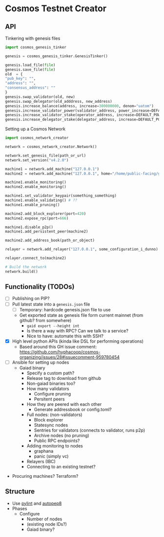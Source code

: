 # Cosmos Testnet Creator

## API

Tinkering with genesis files

```python
import cosmos_genesis_tinker

genesis = cosmos_genesis_tinker.GenesisTinker()

genesis.load_file(file)
genesis.save_file(file)
old  = {
"pub_key": "",
"address": "",
"consensus_address": ""
}
genesis.swap_validator(old, new)
genesis.swap_delegator(old_adddress, new_address)
genesis.increase_balance(address, increase=300000000, denom="uatom")
genesis.increase_validator_power(validator_address, power_increase=DEFAULT_POWER)
genesis.increase_validator_stake(operator_address, increase=DEFAULT_POWER*POWER_TO_TOKENS)
genesis.increase_delegator_stake(delegator_address, increase=DEFAULT_POWER*POWER_TO_TOKENS)
```

Setting up a Cosmos Network

```python
import cosmos_network_creator

network = cosmos_network_creator.Network()

network.set_genesis_file(path_or_url)
network.set_version("v4.2.0")

machine1 = network.add_machine("127.0.0.1")
machine2 = network.add_machine("127.0.0.1", home="/home/public-facing/gaia/")

machine1.enable_monitoring()
machine2.enable_monitoring()

machine1.set_validator_keypair(something_something)
machine1.enable_validating() # ??
machine1.enable_pruning()

machine2.add_block_explorer(port=420)
machine2.expose_rpc(port=666)

machine1.disable_p2p()
machine1.add_persistent_peer(machine2)

machine2.add_address_book(path_or_object)

relayer = network.add_relayer("127.0.0.1", some_configuration_i_dunno)

relayer.connect_to(machine2)

# Build the network
network.build()
```

## Functionality (TODOs)

- [ ] Publishing on PIP?
- [ ] Pull latest state into a `genesis.json` file
	- [ ] Temporary: hardcode genesis.json file to use
	- Get exported state as genesis file form current mainnet (from github? from somewhere)
		- `gaid export --height int`
		- Is there a way with RPC? Can we talk to a service?
		- Nice to have: automate this with SSH?
- [x] High level python APIs (kinda like DSL for performing operations)
	- Based around this GH issue comment: https://github.com/hyphacoop/cosmos-organizing/issues/28#issuecomment-959780454
- [ ] Ansible for setting up nodes
  - Gaiad binary
  	- Specify a custom path?
  	- Release tag to download from github
  	- Non-gaiad binaries too?
	- How many validators
		- Configure pruning
		- Persitent peers
	- How they are peered with each other
		- Generate addressbook or config.toml?
	- Full nodes: (non-validators)
		- Block explorer
		- Statesync nodes
		- Sentries for validators (connects to validator, runs p2p)
		- Archive nodes (no pruning)
		- Public RPC endpoints?
	- Adding monitoring to nodes
		- graphana
		- panic (simply vc)
	- Relayers (IBC)
	- Connecting to an existing testnet?
- Procuring machines? Terraform?


## Structure

- Use [pylint](https://pylint.org/) and [autopep8](https://github.com/hhatto/autopep8)
- Phases
	- Configure
		- Number of nodes
		- (existing node IDs?)
		- Gaiad binary?
